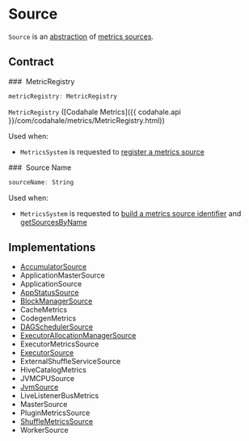 # Source

`Source` is an [abstraction](#contract) of [metrics sources](#implementations).

## Contract

### <span id="metricRegistry"> MetricRegistry

```scala
metricRegistry: MetricRegistry
```

`MetricRegistry` ([Codahale Metrics]({{ codahale.api }}/com/codahale/metrics/MetricRegistry.html))

Used when:

* `MetricsSystem` is requested to [register a metrics source](MetricsSystem.md#registerSource)

### <span id="sourceName"> Source Name

```scala
sourceName: String
```

Used when:

* `MetricsSystem` is requested to [build a metrics source identifier](MetricsSystem.md#buildRegistryName) and [getSourcesByName](MetricsSystem.md#getSourcesByName)

## Implementations

* [AccumulatorSource](../accumulators/AccumulatorSource.md)
* ApplicationMasterSource
* ApplicationSource
* [AppStatusSource](../status/AppStatusSource.md)
* [BlockManagerSource](../storage/BlockManagerSource.md)
* CacheMetrics
* CodegenMetrics
* [DAGSchedulerSource](../scheduler/DAGSchedulerSource.md)
* [ExecutorAllocationManagerSource](../dynamic-allocation/ExecutorAllocationManagerSource.md)
* ExecutorMetricsSource
* [ExecutorSource](../executor/ExecutorSource.md)
* ExternalShuffleServiceSource
* HiveCatalogMetrics
* JVMCPUSource
* [JvmSource](JvmSource.md)
* LiveListenerBusMetrics
* MasterSource
* PluginMetricsSource
* [ShuffleMetricsSource](../storage/ShuffleMetricsSource.md)
* WorkerSource
